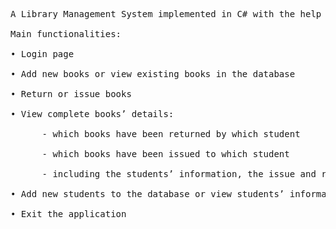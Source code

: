 <pre>
A Library Management System implemented in C# with the help of SQL Server Management Studio. <br />
Main functionalities: <br />
• Login page <br />
• Add new books or view existing books in the database <br />
• Return or issue books <br /> 
• View complete books’ details: <br />
	  - which books have been returned by which student <br />
	  - which books have been issued to which student <br />
	  - including the students’ information, the issue and return date <br />
• Add new students to the database or view students’ information <br />
• Exit the application <br />
</pre>

